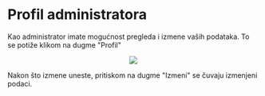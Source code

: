 # Profil administratora
Kao administrator imate mogućnost pregleda i izmene vaših podataka. To se potiže klikom na dugme "Profil"
<p align="center">
  <img src="/images/admin-profil.png">
</p>
Nakon što izmene uneste, pritiskom na dugme "Izmeni" se čuvaju izmenjeni podaci.